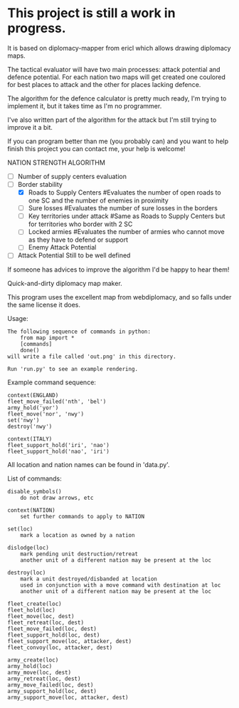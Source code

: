 # This project is still a work in progress.
It is based on diplomacy-mapper from ericl which allows drawing diplomacy maps.

The tactical evaluator will have two main processes: attack potential and defence potential.
For each nation two maps will get created one coulored for best places to attack and the other for places lacking defence.

The algorithm for the defence calculator is pretty much ready, I'm trying to implement it, but it takes time as I'm no programmer.

I've also written part of the algorithm for the attack but I'm still trying to improve it a bit.

If you can program better than me (you probably can) and you want to help finish this project you can contact me, your help is welcome!

NATION STRENGTH ALGORITHM
- [ ] Number of supply centers evaluation
- [ ] Border stability
	- [x] Roads to Supply Centers #Evaluates the number of open roads to one SC and the number of enemies in proximity
	- [ ]  Sure losses #Evaluates the number of sure losses in the borders
	- [ ]  Key territories under attack #Same as Roads to Supply Centers but for territories who border with 2 SC
	- [ ]  Locked armies #Evaluates the number of armies who cannot move as they have to defend or support
	- [ ]  Enemy Attack Potential
- [ ] Attack Potential
	Still to be well defined

If someone has advices to improve the algorithm I'd be happy to hear them!

Quick-and-dirty diplomacy map maker.

This program uses the excellent map from webdiplomacy,
and so falls under the same license it does.

Usage:

	The following sequence of commands in python:
		from map import *
		[commands]
		done()
	will write a file called 'out.png' in this directory.

	Run 'run.py' to see an example rendering.

Example command sequence:

	context(ENGLAND)
	fleet_move_failed('nth', 'bel')
	army_hold('yor')
	fleet_move('nor', 'nwy')
	set('nwy')
	destroy('nwy')

	context(ITALY)
	fleet_support_hold('iri', 'nao')
	fleet_support_hold('nao', 'iri')
	
All location and nation names can be found in 'data.py'.

List of commands:
	
	disable_symbols()
        do not draw arrows, etc

	context(NATION)
        set further commands to apply to NATION

	set(loc)
        mark a location as owned by a nation

	dislodge(loc)
        mark pending unit destruction/retreat
		another unit of a different nation may be present at the loc

	destroy(loc)
        mark a unit destroyed/disbanded at location
		used in conjunction with a move command with destination at loc
		another unit of a different nation may be present at the loc

	fleet_create(loc)
	fleet_hold(loc)
	fleet_move(loc, dest)
	fleet_retreat(loc, dest)
	fleet_move_failed(loc, dest)
	fleet_support_hold(loc, dest)
	fleet_support_move(loc, attacker, dest)
	fleet_convoy(loc, attacker, dest)

	army_create(loc)
	army_hold(loc)
	army_move(loc, dest)
	army_retreat(loc, dest)
	army_move_failed(loc, dest)
	army_support_hold(loc, dest)
	army_support_move(loc, attacker, dest)

